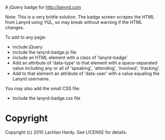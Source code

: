 A jQuery badge for http://lanyrd.com

Note: This is a very brittle solution. The badge screen scrapes the HTML from Lanyrd using YQL, so may break without warning if the HTML changes.


To add to any page:
* include jQuery
* include the lanyrd-badge.js file
* include an HTML element with a class of 'lanyrd-badge'
* Add an attribute of 'data-type' to that element with a space-separated value including any or all of 'speaking', 'attending', 'involved', 'tracking'.
* Add to that element an attribute of 'data-user' with a value equaling the Lanyrd username.

You may also add the small CSS file:
* Include the lanyrd-badge.css file


# Copyright
Copyright (c) 2010 Lachlan Hardy. See LICENSE for details.